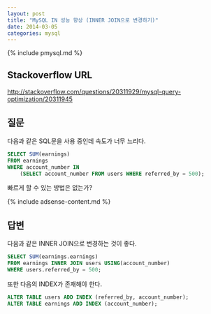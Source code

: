 ```yaml
---
layout: post
title: "MySQL IN 성능 향상 (INNER JOIN으로 변경하기)"
date: 2014-03-05 
categories: mysql
---
```


{% include pmysql.md %}

## Stackoverflow URL

http://stackoverflow.com/questions/20311929/mysql-query-optimization/20311945

## 질문

다음과 같은 SQL문을 사용 중인데 속도가 너무 느리다.

```sql
SELECT SUM(earnings)
FROM earnings
WHERE account_number IN
    (SELECT account_number FROM users WHERE referred_by = 500);
```

빠르게 할 수 있는 방법은 없는가?

{% include adsense-content.md %}

## 답변

다음과 같은 INNER JOIN으로 변경하는 것이 좋다.

```sql
SELECT SUM(earnings.earnings)
FROM earnings INNER JOIN users USING(account_number)
WHERE users.referred_by = 500;
```

또한 다음의 INDEX가 존재해야 한다.

```sql
ALTER TABLE users ADD INDEX (referred_by, account_number);
ALTER TABLE earnings ADD INDEX (account_number);
```
